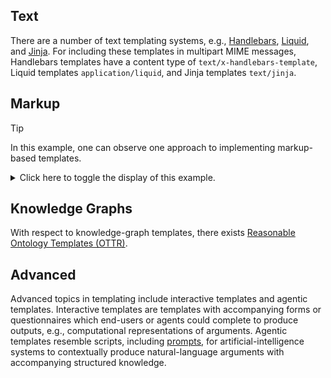 ## Text

There are a number of text templating systems, e.g., [Handlebars](https://handlebarsjs.com/), [Liquid](https://liquidjs.com/), and [Jinja](https://jinja.palletsprojects.com/en/stable/). For including these templates in multipart MIME messages, Handlebars templates have a content type of `text/x-handlebars-template`, Liquid templates `application/liquid`, and Jinja templates `text/jinja`.

## Markup

> [!TIP]
> In this example, one can observe one approach to implementing markup-based templates.
> 
> <details>
> <summary>Click here to toggle the display of this example.</summary>
> <br>
>
> ```xml
> <argument>
>   <conclusion><parameter bind="object" /> is a British citizen.</conclusion>
>   <premises>
>     <argument>
>       <conclusion><parameter bind="object" /> was born in Bermuda.</conclusion>
>       <parameter bind="evidence" />
>     </argument>
>     <argument>
>       <conclusion><cite href="cid:item3">People born in Bermuda are British citizens.</cite></conclusion>
>     </argument>
>   </premises>
> </argument>
> ```
> ```xml
> <argument template="cid:item1">
>   <conclusion><object>Bob Smith</object> is a British citizen.</conclusion>
>   <premises>
>     <argument>
>       <conclusion><object>Bob Smith</object> was born in Bermuda.</conclusion>
>       <evidence href="cid:item2">Attached is a copy of the birth certificate.</evidence>
>     </argument>
>     <argument>
>       <conclusion><cite href="cid:item3">People born in Bermuda are British citizens.</cite></conclusion>
>     </argument>
>   </premises>
> </argument>
> ```

## Knowledge Graphs

With respect to knowledge-graph templates, there exists [Reasonable Ontology Templates (OTTR)](https://www.ottr.xyz/).

## Advanced

Advanced topics in templating include interactive templates and agentic templates. Interactive templates are templates with accompanying forms or questionnaires which end-users or agents could complete to produce outputs, e.g., computational representations of arguments. Agentic templates resemble scripts, including [prompts](https://en.wikipedia.org/wiki/Prompt_engineering), for artificial-intelligence systems to contextually produce natural-language arguments with accompanying structured knowledge.
